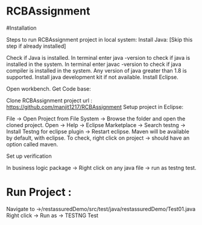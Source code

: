 # RCBAssignment
#Installation

Steps to run RCBAssignment project in local system:
Install Java: [Skip this step if already installed]

Check if Java is installed.
In terminal enter java -version to check if java is installed in the system.
In terminal enter javac -version to check if java compiler is installed in the system.
Any version of java greater than 1.8 is supported.
Install java development kit if not available.
Install Eclipse.

Open workbench.
Get Code base:

Clone RCBAssignment project
url : https://github.com/manjit1217/RCBAssignment
Setup project in Eclipse:

File -> Open Project from File System -> Browse the folder and open the cloned project.
Open -> Help -> Eclipse Marketplace -> Search testng -> Install Testng for eclipse plugin -> Restart eclipse.
Maven will be available by default, with eclipse. To check, right click on project -> should have an option called maven.

Set up verification

In business logic package -> Right click on any java file -> run as testng test.

# Run Project :
Navigate to ->/restassuredDemo/src/test/java/restassuredDemo/Test01.java
Right click -> Run as -> TESTNG Test
